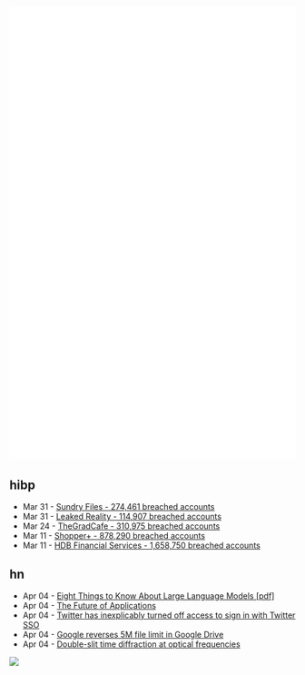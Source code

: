 ![Metrics](https://raw.githubusercontent.com/phixion/phixion/master/metrics.svg)

## hibp

<!--
for https://github.com/phixion/phixion/blob/main/.github/workflows/feeds.yml
-->
<!--START_SECTION:haveibeenpwnd-->
- Mar 31 - [Sundry Files - 274,461 breached accounts](https://haveibeenpwned.com/PwnedWebsites#SundryFiles)
- Mar 31 - [Leaked Reality - 114,907 breached accounts](https://haveibeenpwned.com/PwnedWebsites#LeakedReality)
- Mar 24 - [TheGradCafe - 310,975 breached accounts](https://haveibeenpwned.com/PwnedWebsites#TheGradCafe)
- Mar 11 - [Shopper+ - 878,290 breached accounts](https://haveibeenpwned.com/PwnedWebsites#ShopperPlus)
- Mar 11 - [HDB Financial Services - 1,658,750 breached accounts](https://haveibeenpwned.com/PwnedWebsites#HDBFinancialServices)
<!--END_SECTION:haveibeenpwnd-->

## hn

<!--
for https://github.com/phixion/phixion/blob/main/.github/workflows/feeds.yml
-->
<!--START_SECTION:hn-->
- Apr 04 - [Eight Things to Know About Large Language Models [pdf]](https://cims.nyu.edu/~sbowman/eightthings.pdf)
- Apr 04 - [The Future of Applications](https://mikecann.co.uk/posts/the-future-of-applications)
- Apr 04 - [Twitter has inexplicably turned off access to sign in with Twitter SSO](https://flipboard.social/@mike/110137461654913391)
- Apr 04 - [Google reverses 5M file limit in Google Drive](https://twitter.com/googledrive/status/1643049029251776515)
- Apr 04 - [Double-slit time diffraction at optical frequencies](https://www.nature.com/articles/s41567-023-01993-w)
<!--END_SECTION:hn-->

<!--
for https://yhype.me
-->
![](https://hit.yhype.me/github/profile?user_id=13013670)
